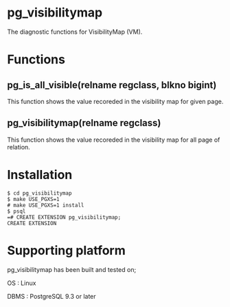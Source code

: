 # pg_visibilitymap
The diagnostic functions for VisibilityMap (VM).

# Functions

## pg_is_all_visible(relname regclass, blkno bigint)
This function shows the value recoreded in the visibility map for given page.

## pg_visibilitymap(relname regclass)
This function shows the value recoreded in the visibility map for all page of relation.

# Installation

```
$ cd pg_visibilitymap
$ make USE_PGXS=1
# make USE_PGXS=1 install
$ psql
=# CREATE EXTENSION pg_visibilitymap;
CREATE EXTENSION
```

# Supporting platform
pg_visibilitymap has been built and tested on;

OS : Linux

DBMS : PostgreSQL 9.3 or later
